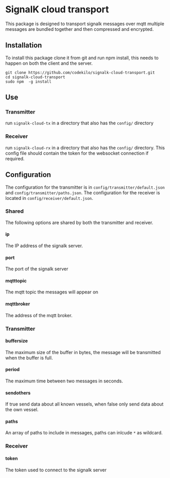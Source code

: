 # SignalK cloud transport

This package is designed to transport signalk messages over mqtt multiple messages are bundled together and then compressed and encrypted.

## Installation

To install this package clone it from git and run npm install, this needs to happen on both the client and the server.

```
git clone https://github.com/codekilo/signalk-cloud-transport.git
cd signalk-cloud-transport
sudo npm  -g install
```

## Use 

### Transmitter
run `signalk-cloud-tx` in a directory that also has the `config/` directory

### Receiver
run `signalk-cloud-rx` in a directory that also has the `config/` directory. This config file should contain the token for the websocket connection if required.

## Configuration

The configuration for the transmitter is in `config/transmitter/default.json` and `config/transmitter/paths.json`. The configuration for the receiver is located in `config/receiver/default.json`.

### Shared

The following options are shared by both the transmitter and receiver.
#### ip 
The IP address of the signalk server.
#### port
The port of the signalk server 
#### mqtttopic
The mqtt topic the messages will appear on
#### mqttbroker
The address of the mqtt broker.

### Transmitter
#### buffersize
The maximum size of the buffer in bytes, the message will be transmitted when the buffer is full.
#### period
The maximum time between two messages in seconds.
#### sendothers
If true send data about all known vessels, when false only send data about the own vessel.
#### paths
An array of paths to include in messages, paths can inlcude `*` as wildcard.

### Receiver
#### token
The token used to connect to the signalk server
